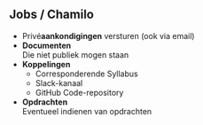 Jobs **/ Chamilo**
-------------------

- Privé**aankondigingen** versturen (ook via email)
- **Documenten**  
  Die niet publiek mogen staan
- **Koppelingen**
  - Corresponderende Syllabus
  - Slack-kanaal
  - GitHub Code-repository
- **Opdrachten**  
  Eventueel indienen van opdrachten
